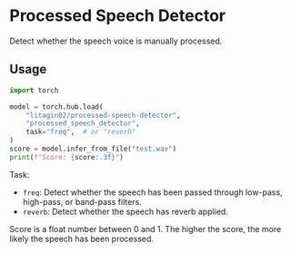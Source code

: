 # Processed Speech Detector

Detect whether the speech voice is manually processed.


## Usage

```python
import torch

model = torch.hub.load(
    "litagin02/processed-speech-detector",
    "processed_speech_detector",
    task="freq",  # or "reverb"
)
score = model.infer_from_file("test.wav")
print(f"Score: {score:.3f}")
```

Task:
- `freq`: Detect whether the speech has been passed through low-pass, high-pass, or band-pass filters.
- `reverb`: Detect whether the speech has reverb applied.

Score is a float number between 0 and 1. The higher the score, the more likely the speech has been processed.
